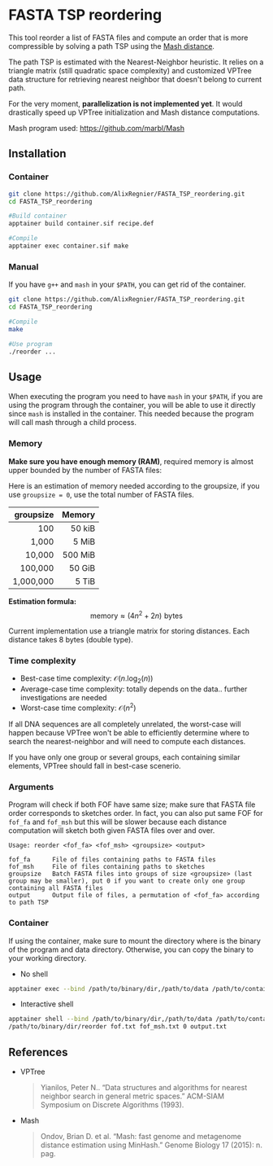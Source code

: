 # FASTA TSP reordering

This tool reorder a list of FASTA files and compute an order that is more compressible by solving a path TSP using the [Mash distance](https://mash.readthedocs.io/en/latest/distances.html).


The path TSP is estimated with the Nearest-Neighbor heuristic. It relies on a triangle matrix (still quadratic space complexity) and customized VPTree data structure for retrieving nearest neighbor that doesn't belong to current path.

For the very moment, **parallelization is not implemented yet**. It would drastically speed up VPTree initialization and Mash distance computations.

Mash program used: https://github.com/marbl/Mash

## Installation

### Container 
```bash
git clone https://github.com/AlixRegnier/FASTA_TSP_reordering.git
cd FASTA_TSP_reordering

#Build container
apptainer build container.sif recipe.def

#Compile
apptainer exec container.sif make
```

### Manual

If you have ``g++`` and ``mash`` in your ``$PATH``, you can get rid of the container.

```bash
git clone https://github.com/AlixRegnier/FASTA_TSP_reordering.git
cd FASTA_TSP_reordering

#Compile
make

#Use program
./reorder ...
```

## Usage

When executing the program you need to have ``mash`` in your ``$PATH``, if you are using the program through the container, you will be able to use it directly since ``mash`` is installed in the container. This needed because the program will call mash through a child process.

### Memory 
**Make sure you have enough memory (RAM)**, required memory is almost upper bounded by the number of FASTA files:  

Here is an estimation of memory needed according to the groupsize, if you use ``groupsize = 0``, use the total number of FASTA files.

groupsize|Memory
--:|--:
100 | 50 kiB
1,000 | 5 MiB
10,000 | 500 MiB
100,000 | 50 GiB
1,000,000 | 5 TiB

**Estimation formula:**
$$\text{memory} \approx (4n^2 + 2n)\,\,\text{bytes}$$

Current implementation use a triangle matrix for storing distances. Each distance takes 8 bytes (double type).

### Time complexity

* Best-case time complexity: $\mathcal{O}(n.\text{log}_2(n))$
* Average-case time complexity: totally depends on the data.. further investigations are needed
* Worst-case time complexity: $\mathcal{O}(n^2)$

If all DNA sequences are all completely unrelated, the worst-case will happen because VPTree won't be able to efficiently determine where to search the nearest-neighbor and will need to compute each distances.

If you have only one group or several groups, each containing similar elements, VPTree should fall in best-case scenerio.

### Arguments

Program will check if both FOF have same size; make sure that FASTA file order corresponds to sketches order. In fact, you can also put same FOF for ``fof_fa`` and ``fof_msh`` but this will be slower because each distance computation will sketch both given FASTA files over and over.

```
Usage: reorder <fof_fa> <fof_msh> <groupsize> <output>

fof_fa		File of files containing paths to FASTA files
fof_msh		File of files containing paths to sketches
groupsize	Batch FASTA files into groups of size <groupsize> (last group may be smaller), put 0 if you want to create only one group containing all FASTA files
output		Output file of files, a permutation of <fof_fa> according to path TSP
```

### Container
If using the container, make sure to mount the directory where is the binary of the program and data directory. Otherwise, you can copy the binary to your working directory.

* No shell
```bash
apptainer exec --bind /path/to/binary/dir,/path/to/data /path/to/container/container.sif /path/to/binary/dir/reorder fof.txt fof_msh.txt 0 output.txt
```

* Interactive shell
```bash
apptainer shell --bind /path/to/binary/dir,/path/to/data /path/to/container/container.sif  
/path/to/binary/dir/reorder fof.txt fof_msh.txt 0 output.txt
```

## References

* VPTree  

    > Yianilos, Peter N.. “Data structures and algorithms for nearest neighbor search in general metric spaces.” ACM-SIAM Symposium on Discrete Algorithms (1993).

* Mash
    > Ondov, Brian D. et al. “Mash: fast genome and metagenome distance estimation using MinHash.” Genome Biology 17 (2015): n. pag.